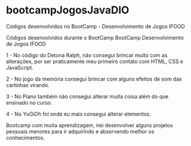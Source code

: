 # bootcampJogosJavaDIO
 Códigos desenvolvidos no BootCamp - Desenvolvimento de Jogos IFOOD

 Códigos desenvolvidos durante o BootCamp BootCamp Desenvolvimento de Jogos IFOOD

1 - No código do Detona Ralph, não consegui brincar muito com as alterações, por ser praticamente meu primeiro contato com HTML, CSS e JavaScript.

2 - No jogo da memória consegui brincar com alguns efeitos de som das cartinhas virando.

3 - No Piano também não consegui alterar muita coisa além do que ensinado no curso.

4 - No YuGiOh foi onde eu mais consegui alterar elementos.

Bootcamp com muita aprendizagem, irei desenvolver alguns projetos pessoais menores para ir adquirindo e absorvendo melhor os conhecimentos.
